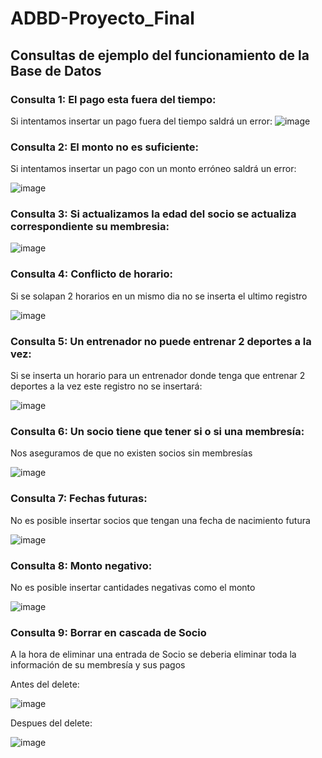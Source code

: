 # ADBD-Proyecto_Final

##  Consultas de ejemplo del funcionamiento de la Base de Datos

### Consulta 1: El pago esta fuera del tiempo:
Si intentamos insertar un pago fuera  del tiempo saldrá un error:
![image](https://github.com/user-attachments/assets/0f018ee3-852b-4c5f-a207-6ceecc018212)


### Consulta 2: El monto no es suficiente:
Si intentamos insertar un pago con un monto erróneo saldrá un error:

![image](https://github.com/user-attachments/assets/8dd533b9-ce57-4e5a-be20-49c32ea87e33)

### Consulta 3: Si actualizamos la edad del socio se actualiza correspondiente su membresia:

![image](https://github.com/user-attachments/assets/38c78c97-1c67-4883-81b3-d0e52b329a58)

### Consulta 4: Conflicto de horario:
Si se solapan 2 horarios en un mismo dia no se inserta el ultimo registro

![image](https://github.com/user-attachments/assets/2297ad47-6074-4e0a-975e-d03983f622af)

### Consulta 5: Un entrenador no puede entrenar 2 deportes a la vez:
Si se inserta un horario para un entrenador donde tenga que entrenar 2 deportes a la vez este registro no se insertará:

![image](https://github.com/user-attachments/assets/501f6bc6-4836-4ba2-8730-b2116f5a720c)

### Consulta 6: Un socio tiene que tener si o si una membresía:
Nos aseguramos de  que no existen socios sin membresías 

![image](https://github.com/user-attachments/assets/f6776896-34af-4a0f-8e45-f954daf67c7b)

### Consulta 7: Fechas futuras:
No es posible insertar socios que tengan una fecha de nacimiento futura

![image](https://github.com/user-attachments/assets/303f6fdd-e2b1-4994-9f71-c051e99d1c50)

### Consulta 8: Monto negativo:
No es posible insertar cantidades negativas como el monto

![image](https://github.com/user-attachments/assets/cf4cb20b-c4ff-48bb-b282-8800c72af778)

### Consulta 9: Borrar en cascada de Socio
A la hora de eliminar una entrada de Socio se deberia eliminar toda la información de su membresía y sus pagos

Antes del delete:

![image](https://github.com/user-attachments/assets/4036bd7d-07fa-4cbe-a0de-47f315e9392b)

 Despues del delete:

 ![image](https://github.com/user-attachments/assets/2645ce17-798a-42ed-a8e4-7bed99c18ab6)

